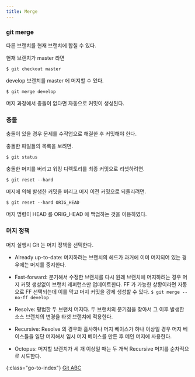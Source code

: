 ```yaml
---
title: Merge
---
```


### git merge

다른 브랜치를 현재 브랜치에 합칠 수 있다.

현재 브랜치가 master 라면

    $ git checkout master

develop 브랜치를 master 에 머지할 수 있다.

    $ git merge develop

머지 과정에서 충돌이 없다면 자동으로 커밋이 생성된다.


### 충돌

충돌이 있을 경우 문제를 수작업으로 해결한 후 커밋해야 한다.

충돌한 파일들의 목록을 보려면.

    $ git status

충돌한 머지를 버리고 워킹 디렉토리를 최종 커밋으로 리셋하려면.

    $ git reset --hard

머지에 의해 발생한 커밋을 버리고 머지 이전 커밋으로 되돌리려면.

    $ git reset --hard ORIG_HEAD

머지 명령이 HEAD 를 ORIG_HEAD 에 백업하는 것을 이용하였다.


### 머지 정책

머지 실행시 Git 는 머지 정책을 선택한다.

- Already up-to-date:
  머지하려는 브랜치의 헤드가 과거에 이미 머지되어 있는 경우에는 머지를 중지한다.

- Fast-forward:
  분기해서 수정한 브랜치를 다시 원래 브랜치에 머지하려는 경우 머지 커밋 생성없이 브랜치 레퍼런스만 업데이트한다.
  FF 가 가능한 상황이라면 자동으로 FF 선택되는데 이를 막고 머지 커밋을 강제 생성할 수 있다.
  `$ git merge --no-ff develop`

- Resolve:
  평범한 두 브랜치 머지다.
  두 브랜치의 분기점을 찾아서 그 이후 발생한 소스 브랜치의 변경을 타겟 브랜치에 적용한다.

- Recursive:
  Resolve 의 경우와 흡사하나 머지 베이스가 하나 이상일 경우 머지 베이스들을 일단 머지해서 임시 머지 베이스를 만든 후 메인 머지에 사용한다.

- Octopus:
  머지할 브랜치가 세 개 이상일 때는 두 개씩 Recursive 머지를 순차적으로 시도한다.


{:class="go-to-index"}
[Git ABC](index)

